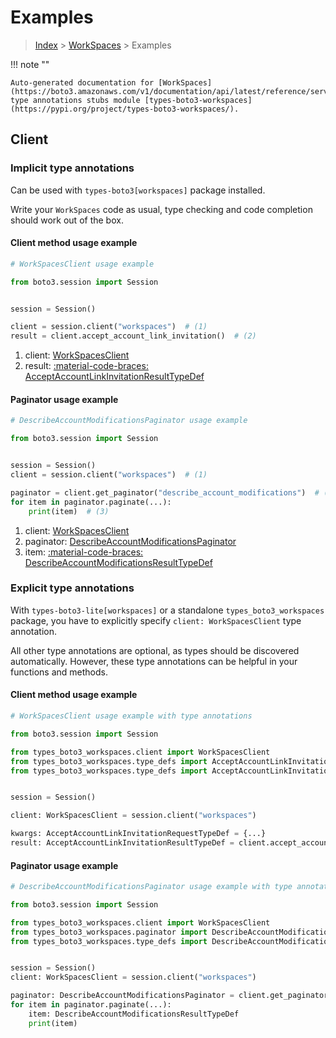 # Examples

> [Index](../README.md) > [WorkSpaces](./README.md) > Examples

!!! note ""

    Auto-generated documentation for [WorkSpaces](https://boto3.amazonaws.com/v1/documentation/api/latest/reference/services/workspaces.html#workspaces)
    type annotations stubs module [types-boto3-workspaces](https://pypi.org/project/types-boto3-workspaces/).

## Client

### Implicit type annotations

Can be used with `types-boto3[workspaces]` package installed.

Write your `WorkSpaces` code as usual,
type checking and code completion should work out of the box.


#### Client method usage example

```python
# WorkSpacesClient usage example

from boto3.session import Session


session = Session()

client = session.client("workspaces")  # (1)
result = client.accept_account_link_invitation()  # (2)
```

1. client: [WorkSpacesClient](./client.md)
2. result: [:material-code-braces: AcceptAccountLinkInvitationResultTypeDef](./type_defs.md#acceptaccountlinkinvitationresulttypedef)



#### Paginator usage example

```python
# DescribeAccountModificationsPaginator usage example

from boto3.session import Session


session = Session()
client = session.client("workspaces")  # (1)

paginator = client.get_paginator("describe_account_modifications")  # (2)
for item in paginator.paginate(...):
    print(item)  # (3)
```

1. client: [WorkSpacesClient](./client.md)
2. paginator: [DescribeAccountModificationsPaginator](./paginators.md#describeaccountmodificationspaginator)
3. item: [:material-code-braces: DescribeAccountModificationsResultTypeDef](./type_defs.md#describeaccountmodificationsresulttypedef)




### Explicit type annotations

With `types-boto3-lite[workspaces]`
or a standalone `types_boto3_workspaces` package, you have to explicitly specify `client: WorkSpacesClient` type annotation.

All other type annotations are optional, as types should be discovered automatically.
However, these type annotations can be helpful in your functions and methods.


#### Client method usage example

```python
# WorkSpacesClient usage example with type annotations

from boto3.session import Session

from types_boto3_workspaces.client import WorkSpacesClient
from types_boto3_workspaces.type_defs import AcceptAccountLinkInvitationResultTypeDef
from types_boto3_workspaces.type_defs import AcceptAccountLinkInvitationRequestTypeDef


session = Session()

client: WorkSpacesClient = session.client("workspaces")

kwargs: AcceptAccountLinkInvitationRequestTypeDef = {...}
result: AcceptAccountLinkInvitationResultTypeDef = client.accept_account_link_invitation(**kwargs)
```



#### Paginator usage example

```python
# DescribeAccountModificationsPaginator usage example with type annotations

from boto3.session import Session

from types_boto3_workspaces.client import WorkSpacesClient
from types_boto3_workspaces.paginator import DescribeAccountModificationsPaginator
from types_boto3_workspaces.type_defs import DescribeAccountModificationsResultTypeDef


session = Session()
client: WorkSpacesClient = session.client("workspaces")

paginator: DescribeAccountModificationsPaginator = client.get_paginator("describe_account_modifications")
for item in paginator.paginate(...):
    item: DescribeAccountModificationsResultTypeDef
    print(item)
```




